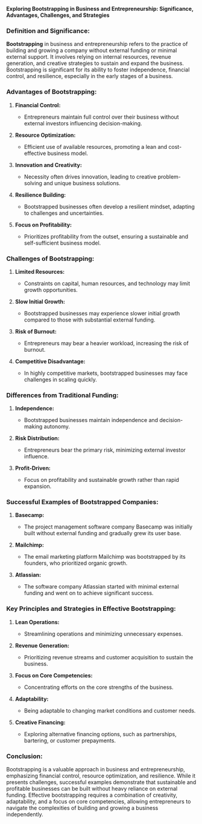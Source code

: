 **Exploring Bootstrapping in Business and Entrepreneurship: Significance, Advantages, Challenges, and Strategies**

### **Definition and Significance:**

**Bootstrapping** in business and entrepreneurship refers to the practice of building and growing a company without external funding or minimal external support. It involves relying on internal resources, revenue generation, and creative strategies to sustain and expand the business. Bootstrapping is significant for its ability to foster independence, financial control, and resilience, especially in the early stages of a business.

### **Advantages of Bootstrapping:**

1. **Financial Control:**
   - Entrepreneurs maintain full control over their business without external investors influencing decision-making.

2. **Resource Optimization:**
   - Efficient use of available resources, promoting a lean and cost-effective business model.

3. **Innovation and Creativity:**
   - Necessity often drives innovation, leading to creative problem-solving and unique business solutions.

4. **Resilience Building:**
   - Bootstrapped businesses often develop a resilient mindset, adapting to challenges and uncertainties.

5. **Focus on Profitability:**
   - Prioritizes profitability from the outset, ensuring a sustainable and self-sufficient business model.

### **Challenges of Bootstrapping:**

1. **Limited Resources:**
   - Constraints on capital, human resources, and technology may limit growth opportunities.

2. **Slow Initial Growth:**
   - Bootstrapped businesses may experience slower initial growth compared to those with substantial external funding.

3. **Risk of Burnout:**
   - Entrepreneurs may bear a heavier workload, increasing the risk of burnout.

4. **Competitive Disadvantage:**
   - In highly competitive markets, bootstrapped businesses may face challenges in scaling quickly.

### **Differences from Traditional Funding:**

1. **Independence:**
   - Bootstrapped businesses maintain independence and decision-making autonomy.

2. **Risk Distribution:**
   - Entrepreneurs bear the primary risk, minimizing external investor influence.

3. **Profit-Driven:**
   - Focus on profitability and sustainable growth rather than rapid expansion.

### **Successful Examples of Bootstrapped Companies:**

1. **Basecamp:**
   - The project management software company Basecamp was initially built without external funding and gradually grew its user base.

2. **Mailchimp:**
   - The email marketing platform Mailchimp was bootstrapped by its founders, who prioritized organic growth.

3. **Atlassian:**
   - The software company Atlassian started with minimal external funding and went on to achieve significant success.

### **Key Principles and Strategies in Effective Bootstrapping:**

1. **Lean Operations:**
   - Streamlining operations and minimizing unnecessary expenses.

2. **Revenue Generation:**
   - Prioritizing revenue streams and customer acquisition to sustain the business.

3. **Focus on Core Competencies:**
   - Concentrating efforts on the core strengths of the business.

4. **Adaptability:**
   - Being adaptable to changing market conditions and customer needs.

5. **Creative Financing:**
   - Exploring alternative financing options, such as partnerships, bartering, or customer prepayments.

### **Conclusion:**

Bootstrapping is a valuable approach in business and entrepreneurship, emphasizing financial control, resource optimization, and resilience. While it presents challenges, successful examples demonstrate that sustainable and profitable businesses can be built without heavy reliance on external funding. Effective bootstrapping requires a combination of creativity, adaptability, and a focus on core competencies, allowing entrepreneurs to navigate the complexities of building and growing a business independently.